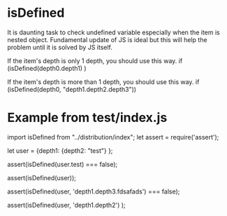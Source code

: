 # isDefined
It is daunting task to check undefined variable especially when the item is nested object.
Fundamental update of JS is ideal but this will help the problem until it is solved by JS itself.

If the item's depth is only 1 depth, you should use this way.
if (isDefined(depth0.depth1) ) 

If the item's depth is more than 1 depth, you should use this way.
if (isDefined(depth0, "depth1.depth2.depth3"))

# Example from test/index.js
import isDefined from "../distribution/index";
let assert = require('assert');

let user = {depth1: {depth2: "test"} };

assert(isDefined(user.test) === false);

assert(isDefined(user));

assert(isDefined(user, 'depth1.depth3.fdsafads') === false);

assert(isDefined(user, 'depth1.depth2') );
